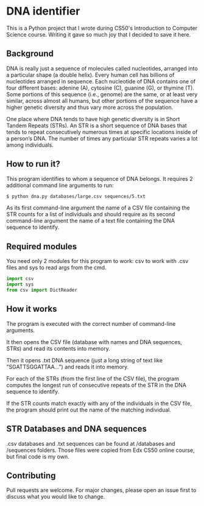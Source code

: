 # DNA identifier

This is a Python project that I wrote during CS50's Introduction to Computer Science course. Writing it gave so much joy that I decided to save it here.

## Background

DNA is really just a sequence of molecules called nucleotides, arranged into a particular shape (a double helix). Every human cell has billions of nucleotides arranged in sequence. Each nucleotide of DNA contains one of four different bases: adenine (A), cytosine (C), guanine (G), or thymine (T). Some portions of this sequence (i.e., genome) are the same, or at least very similar, across almost all humans, but other portions of the sequence have a higher genetic diversity and thus vary more across the population.

One place where DNA tends to have high genetic diversity is in Short Tandem Repeats (STRs). An STR is a short sequence of DNA bases that tends to repeat consecutively numerous times at specific locations inside of a person’s DNA. The number of times any particular STR repeats varies a lot among individuals.

## How to run it?

This program identifies to whom a sequence of DNA belongs. It requires 2 additional command line arguments to run:

```bash
$ python dna.py databases/large.csv sequences/5.txt
```

As its first command-line argument the name of a CSV file containing the STR counts for a list of individuals and should require as its second command-line argument the name of a text file containing the DNA sequence to identify.

## Required modules

You need only 2 modules for this program to work:
csv to work with .csv files and sys to read args from the cmd.

```python
import csv
import sys
from csv import DictReader
```

## How it works

The program is executed with the correct number of command-line arguments.

It then opens the CSV file (database with names and DNA sequences, STRs) and read its contents into memory.

Then it opens .txt DNA sequence (just a long string of text like "SGATTSGGATTAA...") and reads it into memory.

For each of the STRs (from the first line of the CSV file), the program computes the longest run of consecutive repeats of the STR in the DNA sequence to identify.

If the STR counts match exactly with any of the individuals in the CSV file, the program should print out the name of the matching individual.

## STR Databases and DNA sequences

.csv databases and .txt sequences can be found at /databases and /sequences folders. Those files were copied from Edx CS50 online course, but final code is my own.

## Contributing

Pull requests are welcome. For major changes, please open an issue first to discuss what you would like to change.
